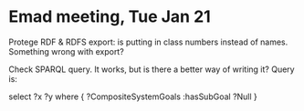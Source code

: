 # Emad meeting, Tue Jan 21

Protege RDF & RDFS export: is putting in class numbers instead of names. Something wrong with export?

Check SPARQL query. It works, but is there a better way of writing it? Query is:

select ?x ?y where {
?CompositeSystemGoals :hasSubGoal ?Null
}